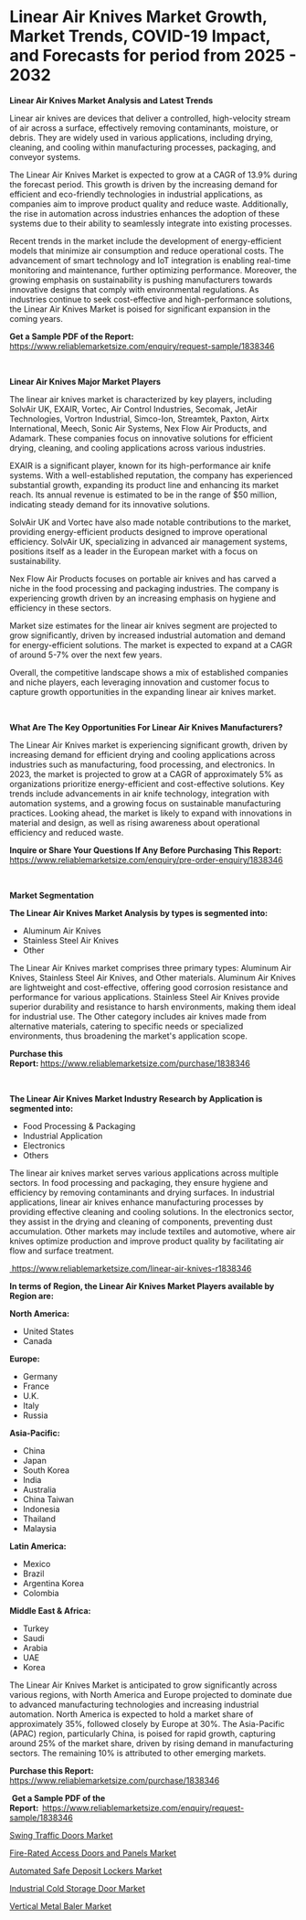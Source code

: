 <p><h1>Linear Air Knives Market Growth, Market Trends, COVID-19 Impact, and Forecasts for period from 2025 - 2032</h1></p><p><strong>Linear Air Knives Market Analysis and Latest Trends</strong></p>
<p><p>Linear air knives are devices that deliver a controlled, high-velocity stream of air across a surface, effectively removing contaminants, moisture, or debris. They are widely used in various applications, including drying, cleaning, and cooling within manufacturing processes, packaging, and conveyor systems.</p><p>The Linear Air Knives Market is expected to grow at a CAGR of 13.9% during the forecast period. This growth is driven by the increasing demand for efficient and eco-friendly technologies in industrial applications, as companies aim to improve product quality and reduce waste. Additionally, the rise in automation across industries enhances the adoption of these systems due to their ability to seamlessly integrate into existing processes.</p><p>Recent trends in the market include the development of energy-efficient models that minimize air consumption and reduce operational costs. The advancement of smart technology and IoT integration is enabling real-time monitoring and maintenance, further optimizing performance. Moreover, the growing emphasis on sustainability is pushing manufacturers towards innovative designs that comply with environmental regulations. As industries continue to seek cost-effective and high-performance solutions, the Linear Air Knives Market is poised for significant expansion in the coming years.</p></p>
<p><strong>Get a Sample PDF of the Report:&nbsp;</strong> <a href="https://www.reliablemarketsize.com/enquiry/request-sample/1838346?utm_campaign=2095&utm_medium=2&utm_source=Github&utm_content=ia&utm_term=12042025&utm_id=linear-air-knives">https://www.reliablemarketsize.com/enquiry/request-sample/1838346</a></p>
<p>&nbsp;</p>
<p><strong>Linear Air Knives Major Market Players</strong></p>
<p><p>The linear air knives market is characterized by key players, including SolvAir UK, EXAIR, Vortec, Air Control Industries, Secomak, JetAir Technologies, Vortron Industrial, Simco-Ion, Streamtek, Paxton, Airtx International, Meech, Sonic Air Systems, Nex Flow Air Products, and Adamark. These companies focus on innovative solutions for efficient drying, cleaning, and cooling applications across various industries.</p><p>EXAIR is a significant player, known for its high-performance air knife systems. With a well-established reputation, the company has experienced substantial growth, expanding its product line and enhancing its market reach. Its annual revenue is estimated to be in the range of $50 million, indicating steady demand for its innovative solutions.</p><p>SolvAir UK and Vortec have also made notable contributions to the market, providing energy-efficient products designed to improve operational efficiency. SolvAir UK, specializing in advanced air management systems, positions itself as a leader in the European market with a focus on sustainability.</p><p>Nex Flow Air Products focuses on portable air knives and has carved a niche in the food processing and packaging industries. The company is experiencing growth driven by an increasing emphasis on hygiene and efficiency in these sectors.</p><p>Market size estimates for the linear air knives segment are projected to grow significantly, driven by increased industrial automation and demand for energy-efficient solutions. The market is expected to expand at a CAGR of around 5-7% over the next few years.</p><p>Overall, the competitive landscape shows a mix of established companies and niche players, each leveraging innovation and customer focus to capture growth opportunities in the expanding linear air knives market.</p></p>
<p>&nbsp;</p>
<p><strong>What Are The Key Opportunities For Linear Air Knives Manufacturers?</strong></p>
<p><p>The Linear Air Knives market is experiencing significant growth, driven by increasing demand for efficient drying and cooling applications across industries such as manufacturing, food processing, and electronics. In 2023, the market is projected to grow at a CAGR of approximately 5% as organizations prioritize energy-efficient and cost-effective solutions. Key trends include advancements in air knife technology, integration with automation systems, and a growing focus on sustainable manufacturing practices. Looking ahead, the market is likely to expand with innovations in material and design, as well as rising awareness about operational efficiency and reduced waste.</p></p>
<p><strong>Inquire or Share Your Questions If Any Before Purchasing This Report:</strong> <a href="https://www.reliablemarketsize.com/enquiry/pre-order-enquiry/1838346?utm_campaign=2095&utm_medium=2&utm_source=Github&utm_content=ia&utm_term=12042025&utm_id=linear-air-knives">https://www.reliablemarketsize.com/enquiry/pre-order-enquiry/1838346</a></p>
<p>&nbsp;</p>
<p><strong>Market Segmentation</strong></p>
<p><strong>The Linear Air Knives Market Analysis by types is segmented into:</strong></p>
<p><ul><li>Aluminum Air Knives</li><li>Stainless Steel Air Knives</li><li>Other</li></ul></p>
<p><p>The Linear Air Knives market comprises three primary types: Aluminum Air Knives, Stainless Steel Air Knives, and Other materials. Aluminum Air Knives are lightweight and cost-effective, offering good corrosion resistance and performance for various applications. Stainless Steel Air Knives provide superior durability and resistance to harsh environments, making them ideal for industrial use. The Other category includes air knives made from alternative materials, catering to specific needs or specialized environments, thus broadening the market's application scope.</p></p>
<p><strong>Purchase this Report:&nbsp;</strong><a href="https://www.reliablemarketsize.com/purchase/1838346?utm_campaign=2095&utm_medium=2&utm_source=Github&utm_content=ia&utm_term=12042025&utm_id=linear-air-knives">https://www.reliablemarketsize.com/purchase/1838346</a></p>
<p>&nbsp;</p>
<p><strong>The Linear Air Knives Market Industry Research by Application is segmented into:</strong></p>
<p><ul><li>Food Processing & Packaging</li><li>Industrial Application</li><li>Electronics</li><li>Others</li></ul></p>
<p><p>The linear air knives market serves various applications across multiple sectors. In food processing and packaging, they ensure hygiene and efficiency by removing contaminants and drying surfaces. In industrial applications, linear air knives enhance manufacturing processes by providing effective cleaning and cooling solutions. In the electronics sector, they assist in the drying and cleaning of components, preventing dust accumulation. Other markets may include textiles and automotive, where air knives optimize production and improve product quality by facilitating air flow and surface treatment.</p></p>
<p><a href="https://www.reliablemarketsize.com/linear-air-knives-r1838346?utm_campaign=2095&utm_medium=2&utm_source=Github&utm_content=ia&utm_term=12042025&utm_id=linear-air-knives">&nbsp;https://www.reliablemarketsize.com/linear-air-knives-r1838346</a></p>
<p><strong>In terms of Region, the Linear Air Knives Market Players available by Region are:</strong></p>
<p>
    <p> <strong> North America: </strong>
        <ul>
            <li>United States</li>
            <li>Canada</li>
        </ul>
        </p> 
    <p> <strong> Europe: </strong>
        <ul>
            <li>Germany</li>
            <li>France</li>
            <li>U.K.</li>
            <li>Italy</li>
            <li>Russia</li>
        </ul>
        </p> 
    <p> <strong> Asia-Pacific: </strong>
        <ul>
            <li>China</li>
            <li>Japan</li>
            <li>South Korea</li>
            <li>India</li>
            <li>Australia</li>
            <li>China Taiwan</li>
            <li>Indonesia</li>
            <li>Thailand</li>
            <li>Malaysia</li>
        </ul>
        </p> 
    <p> <strong> Latin America: </strong>
        <ul>
            <li>Mexico</li>
            <li>Brazil</li>
            <li>Argentina Korea</li>
            <li>Colombia</li>
        </ul>
        </p> 
    <p> <strong> Middle East & Africa: </strong>
        <ul>
            <li>Turkey</li>
            <li>Saudi</li>
            <li>Arabia</li>
            <li>UAE</li>
            <li>Korea</li>
        </ul>
    </p>
    </p>
<p><p>The Linear Air Knives Market is anticipated to grow significantly across various regions, with North America and Europe projected to dominate due to advanced manufacturing technologies and increasing industrial automation. North America is expected to hold a market share of approximately 35%, followed closely by Europe at 30%. The Asia-Pacific (APAC) region, particularly China, is poised for rapid growth, capturing around 25% of the market share, driven by rising demand in manufacturing sectors. The remaining 10% is attributed to other emerging markets.</p></p>
<p><strong>Purchase this Report: </strong><a href="https://www.reliablemarketsize.com/purchase/1838346?utm_campaign=2095&utm_medium=2&utm_source=Github&utm_content=ia&utm_term=12042025&utm_id=linear-air-knives">https://www.reliablemarketsize.com/purchase/1838346</a></p>
<p>&nbsp;<strong>Get a Sample PDF of the Report:&nbsp;&nbsp;</strong><a href="https://www.reliablemarketsize.com/enquiry/request-sample/1838346?utm_campaign=2095&utm_medium=2&utm_source=Github&utm_content=ia&utm_term=12042025&utm_id=linear-air-knives">https://www.reliablemarketsize.com/enquiry/request-sample/1838346</a></p>
<p><strong></strong></p>
<p><p><a href="https://github.com/zdybelzinn/Market-Research-Report-List-1/blob/main/swing-traffic-doors-market.md?utm_campaign=2095&utm_medium=2&utm_source=Github&utm_content=ia&utm_term=12042025&utm_id=linear-air-knives">Swing Traffic Doors Market</a></p><p><a href="https://github.com/ilanarohalgh/Market-Research-Report-List-1/blob/main/fire-rated-access-doors-and-panels-market.md?utm_campaign=2095&utm_medium=2&utm_source=Github&utm_content=ia&utm_term=12042025&utm_id=linear-air-knives">Fire-Rated Access Doors and Panels Market</a></p><p><a href="https://github.com/frodanlert/Market-Research-Report-List-1/blob/main/automated-safe-deposit-lockers-market.md?utm_campaign=2095&utm_medium=2&utm_source=Github&utm_content=ia&utm_term=12042025&utm_id=linear-air-knives">Automated Safe Deposit Lockers Market</a></p><p><a href="https://github.com/tabormahay2f/Market-Research-Report-List-1/blob/main/industrial-cold-storage-door-market.md?utm_campaign=2095&utm_medium=2&utm_source=Github&utm_content=ia&utm_term=12042025&utm_id=linear-air-knives">Industrial Cold Storage Door Market</a></p><p><a href="https://github.com/iperitvik8/Market-Research-Report-List-1/blob/main/vertical-metal-baler-market.md?utm_campaign=2095&utm_medium=2&utm_source=Github&utm_content=ia&utm_term=12042025&utm_id=linear-air-knives">Vertical Metal Baler Market</a></p></p>